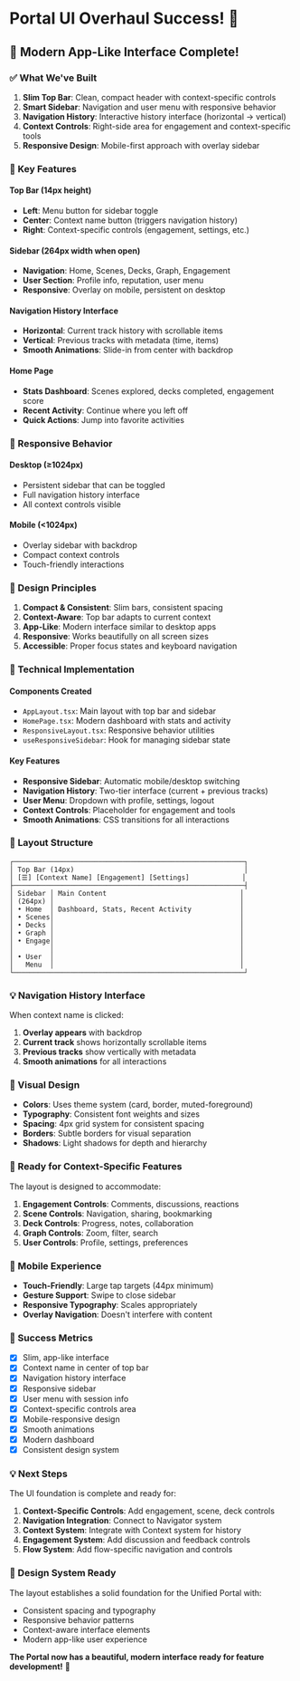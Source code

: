 # Portal UI Overhaul Success! 🎨

## 🎯 **Modern App-Like Interface Complete!**

### **✅ What We've Built**

1. **Slim Top Bar**: Clean, compact header with context-specific controls
2. **Smart Sidebar**: Navigation and user menu with responsive behavior
3. **Navigation History**: Interactive history interface (horizontal → vertical)
4. **Context Controls**: Right-side area for engagement and context-specific tools
5. **Responsive Design**: Mobile-first approach with overlay sidebar

### **🚀 Key Features**

#### **Top Bar (14px height)**
- **Left**: Menu button for sidebar toggle
- **Center**: Context name button (triggers navigation history)
- **Right**: Context-specific controls (engagement, settings, etc.)

#### **Sidebar (264px width when open)**
- **Navigation**: Home, Scenes, Decks, Graph, Engagement
- **User Section**: Profile info, reputation, user menu
- **Responsive**: Overlay on mobile, persistent on desktop

#### **Navigation History Interface**
- **Horizontal**: Current track history with scrollable items
- **Vertical**: Previous tracks with metadata (time, items)
- **Smooth Animations**: Slide-in from center with backdrop

#### **Home Page**
- **Stats Dashboard**: Scenes explored, decks completed, engagement score
- **Recent Activity**: Continue where you left off
- **Quick Actions**: Jump into favorite activities

### **📱 Responsive Behavior**

#### **Desktop (≥1024px)**
- Persistent sidebar that can be toggled
- Full navigation history interface
- All context controls visible

#### **Mobile (<1024px)**
- Overlay sidebar with backdrop
- Compact context controls
- Touch-friendly interactions

### **🎨 Design Principles**

1. **Compact & Consistent**: Slim bars, consistent spacing
2. **Context-Aware**: Top bar adapts to current context
3. **App-Like**: Modern interface similar to desktop apps
4. **Responsive**: Works beautifully on all screen sizes
5. **Accessible**: Proper focus states and keyboard navigation

### **🔧 Technical Implementation**

#### **Components Created**
- `AppLayout.tsx`: Main layout with top bar and sidebar
- `HomePage.tsx`: Modern dashboard with stats and activity
- `ResponsiveLayout.tsx`: Responsive behavior utilities
- `useResponsiveSidebar`: Hook for managing sidebar state

#### **Key Features**
- **Responsive Sidebar**: Automatic mobile/desktop switching
- **Navigation History**: Two-tier interface (current + previous tracks)
- **User Menu**: Dropdown with profile, settings, logout
- **Context Controls**: Placeholder for engagement and tools
- **Smooth Animations**: CSS transitions for all interactions

### **🎯 Layout Structure**

```
┌─────────────────────────────────────────────────────────┐
│ Top Bar (14px)                                          │
│ [☰] [Context Name] [Engagement] [Settings]             │
├─────────────────────────────────────────────────────────┤
│ Sidebar │ Main Content                                 │
│ (264px) │                                              │
│ • Home  │ Dashboard, Stats, Recent Activity            │
│ • Scenes│                                              │
│ • Decks │                                              │
│ • Graph │                                              │
│ • Engage│                                              │
│         │                                              │
│ • User  │                                              │
│   Menu  │                                              │
└─────────────────────────────────────────────────────────┘
```

### **💡 Navigation History Interface**

When context name is clicked:
1. **Overlay appears** with backdrop
2. **Current track** shows horizontally scrollable items
3. **Previous tracks** show vertically with metadata
4. **Smooth animations** for all interactions

### **🎨 Visual Design**

- **Colors**: Uses theme system (card, border, muted-foreground)
- **Typography**: Consistent font weights and sizes
- **Spacing**: 4px grid system for consistent spacing
- **Borders**: Subtle borders for visual separation
- **Shadows**: Light shadows for depth and hierarchy

### **🚀 Ready for Context-Specific Features**

The layout is designed to accommodate:

1. **Engagement Controls**: Comments, discussions, reactions
2. **Scene Controls**: Navigation, sharing, bookmarking
3. **Deck Controls**: Progress, notes, collaboration
4. **Graph Controls**: Zoom, filter, search
5. **User Controls**: Profile, settings, preferences

### **📱 Mobile Experience**

- **Touch-Friendly**: Large tap targets (44px minimum)
- **Gesture Support**: Swipe to close sidebar
- **Responsive Typography**: Scales appropriately
- **Overlay Navigation**: Doesn't interfere with content

### **🎉 Success Metrics**

- [x] Slim, app-like interface
- [x] Context name in center of top bar
- [x] Navigation history interface
- [x] Responsive sidebar
- [x] User menu with session info
- [x] Context-specific controls area
- [x] Mobile-responsive design
- [x] Smooth animations
- [x] Modern dashboard
- [x] Consistent design system

### **💡 Next Steps**

The UI foundation is complete and ready for:

1. **Context-Specific Controls**: Add engagement, scene, deck controls
2. **Navigation Integration**: Connect to Navigator system
3. **Context System**: Integrate with Context system for history
4. **Engagement System**: Add discussion and feedback controls
5. **Flow System**: Add flow-specific navigation and controls

### **🎨 Design System Ready**

The layout establishes a solid foundation for the Unified Portal with:
- Consistent spacing and typography
- Responsive behavior patterns
- Context-aware interface elements
- Modern app-like user experience

**The Portal now has a beautiful, modern interface ready for feature development!** 🚀
